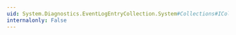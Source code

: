 ```yaml
---
uid: System.Diagnostics.EventLogEntryCollection.System#Collections#ICollection#CopyTo(System.Array,System.Int32)
internalonly: False
---
```

